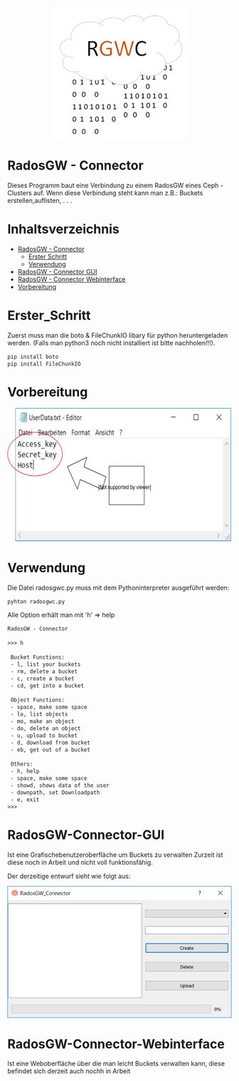 <p align="center">
  <img src="GUI/icon/RGWC.PNG" witdh=300px height=300px/>
</p>

RadosGW - Connector
=================

Dieses Programm baut eine Verbindung zu einem RadosGW eines Ceph - Clusters
auf. Wenn diese Verbindung steht kann man z.B.: Buckets erstellen,auflisten, . . .  

Inhaltsverzeichnis
=================

  * [RadosGW - Connector](#radosgw-connector)
    * [Erster Schritt](#erster_schritt)
    * [Verwendung](#verwendung)
  * [RadosGW - Connector GUI](#radosgw-connector-gui)
  * [RadosGW - Connector Webinterface](#radosgw-connector-webinterface)
  * [Vorbereitung](#vorbereitung)

Erster_Schritt
=================
Zuerst muss man die boto & FileChunkIO libary für python heruntergeladen werden.
(Falls man python3 noch nicht installiert ist bitte nachholen!!!). 

```
pip install boto
pip install FileChunkIO
```
Vorbereitung
=================

<p align="center">
  <img src="/PICs/Userdata.svg" witdh=300px height=300px/>
</p>

Verwendung
=================
Die Datei radosgwc.py muss mit dem Pythoninterpreter ausgeführt werden: 

```
pyhton radosgwc.py
```
Alle Option erhält man mit 'h' => help
```
RadosGW - Connector

>>> h

 Bucket Functions:
 - l, list your buckets
 - rm, delete a bucket
 - c, create a bucket
 - cd, get into a bucket

 Object Functions:
 - space, make some space
 - lo, list objects
 - mo, make an object
 - do, delete an object
 - u, upload to bucket
 - d, download from bucket
 - eb, get out of a bucket

 Others:
 - h, help
 - space, make some space
 - showd, shows data of the user
 - downpath, set Downloadpath
 - e, exit
>>>
```
RadosGW-Connector-GUI
=================

Ist eine Grafischebenutzeroberfläche um Buckets zu verwalten 
Zurzeit ist diese noch in Arbeit und nicht voll funktionsfähig. 

Der derzeitige entwurf sieht wie folgt aus:

<p align="center">
  <img src="GUI/icon/GUI.PNG" />
</p>

RadosGW-Connector-Webinterface
=================

Ist eine Weboberfläche über die man leicht Buckets verwalten kann, diese befindet 
sich derzeit auch nochh in Arbeit
